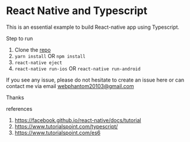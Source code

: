 # React Native and Typescript
This is an essential example to build React-native app using Typescript.

Step to run
1. Clone the [repo](https://github.com/cupid20103/react-native-typescript-example.git)
2. `yarn install` OR `npm install`
3. `react-native eject`
4. `react-native run-ios` OR `react-native run-android`

If you see any issue, please do not hesitate to create an issue here or can contact me via email webphantom20103@gmail.com

Thanks

references
1. https://facebook.github.io/react-native/docs/tutorial
2. https://www.tutorialspoint.com/typescript/
3. https://www.tutorialspoint.com/es6
